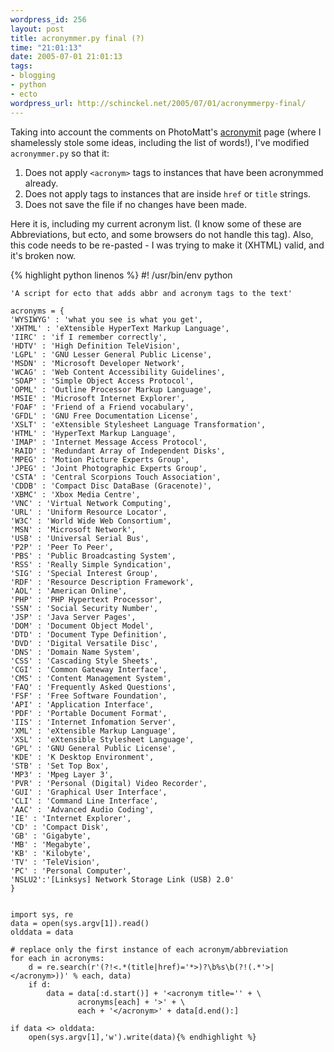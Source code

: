 ```yaml
--- 
wordpress_id: 256
layout: post
title: acronymmer.py final (?)
time: "21:01:13"
date: 2005-07-01 21:01:13
tags: 
- blogging
- python
- ecto
wordpress_url: http://schinckel.net/2005/07/01/acronymmerpy-final/
---
```

Taking into account the comments on PhotoMatt's [acronymit][1] page (where I shamelessly stole some ideas, including the list of words!), I've modified `acronymmer.py` so that it: 

  1. Does not apply `<acronym>` tags to instances that have been acronymmed already.
  2. Does not apply tags to instances that are inside `href` or `title` strings. 
  3. Does not save the file if no changes have been made.

Here it is, including my current acronym list. (I know some of these are Abbreviations, but ecto, and some browsers do not handle this tag). Also, this code needs to be re-pasted - I was trying to make it (XHTML) valid, and it's broken now. 
    
{% highlight python linenos %}
    #! /usr/bin/env python
        
    'A script for ecto that adds abbr and acronym tags to the text'
        
    acronyms = {
    'WYSIWYG' : 'what you see is what you get',
    'XHTML' : 'eXtensible HyperText Markup Language',
    'IIRC' : 'if I remember correctly',
    'HDTV' : 'High Definition TeleVision',
    'LGPL' : 'GNU Lesser General Public License',
    'MSDN' : 'Microsoft Developer Network',
    'WCAG' : 'Web Content Accessibility Guidelines',
    'SOAP' : 'Simple Object Access Protocol',
    'OPML' : 'Outline Processor Markup Language',
    'MSIE' : 'Microsoft Internet Explorer',
    'FOAF' : 'Friend of a Friend vocabulary',
    'GFDL' : 'GNU Free Documentation License',
    'XSLT' : 'eXtensible Stylesheet Language Transformation',
    'HTML' : 'HyperText Markup Language',
    'IMAP' : 'Internet Message Access Protocol',
    'RAID' : 'Redundant Array of Independent Disks',
    'MPEG' : 'Motion Picture Experts Group',
    'JPEG' : 'Joint Photographic Experts Group',
    'CSTA' : 'Central Scorpions Touch Association',
    'CDDB' : 'Compact Disc DataBase (Gracenote)',
    'XBMC' : 'Xbox Media Centre',
    'VNC' : 'Virtual Network Computing',
    'URL' : 'Uniform Resource Locator',
    'W3C' : 'World Wide Web Consortium',
    'MSN' : 'Microsoft Network',
    'USB' : 'Universal Serial Bus',
    'P2P' : 'Peer To Peer',
    'PBS' : 'Public Broadcasting System',
    'RSS' : 'Really Simple Syndication',
    'SIG' : 'Special Interest Group',
    'RDF' : 'Resource Description Framework',
    'AOL' : 'American Online',
    'PHP' : 'PHP Hypertext Processor',
    'SSN' : 'Social Security Number',
    'JSP' : 'Java Server Pages',
    'DOM' : 'Document Object Model',
    'DTD' : 'Document Type Definition',
    'DVD' : 'Digital Versatile Disc',
    'DNS' : 'Domain Name System',
    'CSS' : 'Cascading Style Sheets',
    'CGI' : 'Common Gateway Interface',
    'CMS' : 'Content Management System',
    'FAQ' : 'Frequently Asked Questions',
    'FSF' : 'Free Software Foundation',
    'API' : 'Application Interface',
    'PDF' : 'Portable Document Format',
    'IIS' : 'Internet Infomation Server',
    'XML' : 'eXtensible Markup Language',
    'XSL' : 'eXtensible Stylesheet Language',
    'GPL' : 'GNU General Public License',
    'KDE' : 'K Desktop Environment',
    'STB' : 'Set Top Box',
    'MP3' : 'Mpeg Layer 3',
    'PVR' : 'Personal (Digital) Video Recorder',
    'GUI' : 'Graphical User Interface',
    'CLI' : 'Command Line Interface',
    'AAC' : 'Advanced Audio Coding',
    'IE' : 'Internet Explorer',
    'CD' : 'Compact Disk',
    'GB' : 'Gigabyte',
    'MB' : 'Megabyte',
    'KB' : 'Kilobyte',
    'TV' : 'TeleVision',
    'PC' : 'Personal Computer',
    'NSLU2':'[Linksys] Network Storage Link (USB) 2.0'
    }
    
    
    import sys, re
    data = open(sys.argv[1]).read()
    olddata = data
    
    # replace only the first instance of each acronym/abbreviation
    for each in acronyms:
        d = re.search(r'(?!<.*(title|href)='*>)?\b%s\b(?!(.*'>|</acronym>))' % each, data)
        if d:
            data = data[:d.start()] + '<acronym title='' + \
                   acronyms[each] + '>' + \
                   each + '</acronym>' + data[d.end():]
        
    if data <> olddata:
        open(sys.argv[1],'w').write(data){% endhighlight %}

    

   [1]: http://photomatt.net/scripts/acronymit

